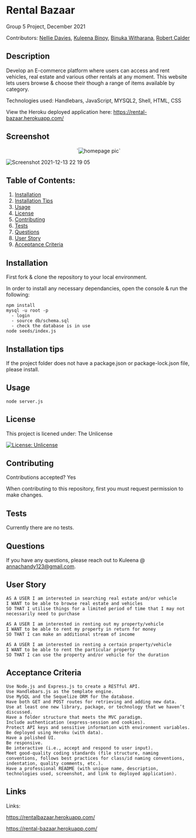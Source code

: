 # Rental Bazaar

Group 5 Project, December 2021

Contributors:
[Nellie Davies](https://github.com./8nd8),
[Kuleena Binoy](https://github.com./Kuleenabinoy),
[Binuka Witharana](https://github.com./BinukaW),
[Robert Calder](https://github.com./RobertCalder1)

## Description

Develop an E-commerce platform where users can access and rent vehicles, real estate and various other rentals at any moment. This website lets users browse & choose their though a range of items available by category.

Technologies used: Handlebars, JavaScript, MYSQL2, Shell, HTML, CSS

View the Heroku deployed application here: https://rental-bazaar.herokuapp.com/

## Screenshot

<p align="center">
  `<img src="https://github.com/8nd8/RentalBazaar/blob/main/public/images/Homepage%20screenshot%20-%202.JPG" alt="homepage pic" />`
</p>

![Screenshot 2021-12-13 22 19 05](https://user-images.githubusercontent.com/86656634/145807018-b493129a-6d12-414f-a2a3-776e15f3e54b.png)

## Table of Contents:

1. [Installation](#installation)
2. [Installation Tips](#installation-tips)
3. [Usage](#usage)
4. [License](#license)
5. [Contributing](#contributing)
6. [Tests](#tests)
7. [Questions](#questions)
8. [User Story](#user-story)
9. [Acceptance Criteria](#acceptance-criteria)

## Installation

First fork & clone the repository to your local environment.

In order to install any necessary dependancies, open the console & run the following:

```
npm install
mysql -u root -p
  - login
  - source db/schema.sql
  - check the database is in use
node seeds/index.js
```

## Installation tips

If the project folder does not have a package.json or package-lock.json file, please install.

## Usage

```
node server.js
```

## License

This project is licened under:
The Unlicense

[![License: Unlicense](https://img.shields.io/badge/license-Unlicense-blue.svg)](http://unlicense.org/)

## Contributing

Contributions accepted? Yes

When contributing to this repository, first you must request permission to make changes.

## Tests

Currently there are no tests.

## Questions

If you have any questions, please reach out to Kuleena @ annachandy123@gmail.com.

## User Story

```
AS A USER I am interested in searching real estate and/or vehicle
I WANT to be able to browse real estate and vehicles
SO THAT I utilise things for a limited period of time that I may not necessarily need to purchase

AS A USER I am interested in renting out my property/vehicle
I WANT to be able to rent my property in return for money
SO THAT I can make an additional stream of income

AS A USER I am interested in renting a certain property/vehicle
I WANT to be able to rent the particular property
SO THAT I can use the property and/or vehicle for the duration

```

## Acceptance Criteria

```
Use Node.js and Express.js to create a RESTful API.
Use Handlebars.js as the template engine.
Use MySQL and the Sequelize ORM for the database.
Have both GET and POST routes for retrieving and adding new data.
Use at least one new library, package, or technology that we haven’t discussed.
Have a folder structure that meets the MVC paradigm.
Include authentication (express-session and cookies).
Protect API keys and sensitive information with environment variables.
Be deployed using Heroku (with data).
Have a polished UI.
Be responsive.
Be interactive (i.e., accept and respond to user input).
Meet good-quality coding standards (file structure, naming conventions, follows best practices for class/id naming conventions, indentation, quality comments, etc.).
Have a professional README (with unique name, description, technologies used, screenshot, and link to deployed application).
```

## Links

Links:

https://rentalbazaar.herokuapp.com/

https://rental-bazaar.herokuapp.com/
